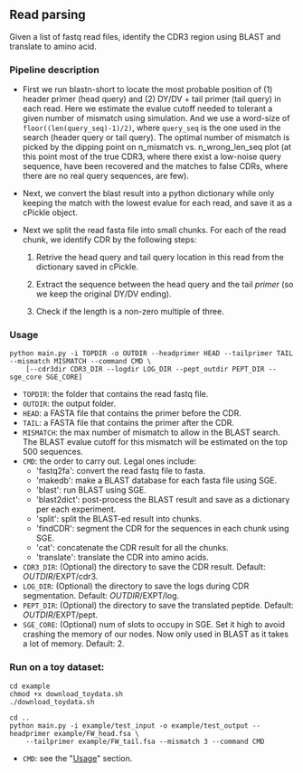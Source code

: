 ## Read parsing
Given a list of fastq read files, identify the CDR3 region using BLAST and translate to amino acid.

### Pipeline description
* First we run blastn-short to locate the most probable position of (1) header primer (head query) and (2) DY/DV + tail primer (tail query) in each read. Here we estimate the evalue cutoff needed to tolerant a given number of mismatch using simulation. And we use a word-size of `floor((len(query_seq)-1)/2)`, where `query_seq` is the one used in the search (header query or tail query). The optimal number of mismatch is picked by the dipping point on n_mismatch vs. n_wrong_len_seq plot (at this point most of the true CDR3, where there exist a low-noise query sequence,  have been recovered and the matches to false CDRs, where there are no real query sequences, are few). 

* Next, we convert the blast result into a python dictionary while only keeping the match with the lowest evalue for each read, and save it as a cPickle object.

* Next we split the read fasta file into small chunks. For each of the read chunk, we identify CDR by the following steps: 

	1.  Retrive the head query and tail query location in this read from the dictionary saved in cPickle.
	
	2.	Extract the sequence between the head query and the tail *primer* (so we keep the original DY/DV ending).
	
	3.  Check if the length is a non-zero multiple of three. 
	
### Usage
```
python main.py -i TOPDIR -o OUTDIR --headprimer HEAD --tailprimer TAIL --mismatch MISMATCH --command CMD \
	[--cdr3dir CDR3_DIR --logdir LOG_DIR --pept_outdir PEPT_DIR --sge_core SGE_CORE]
```

- `TOPDIR`: the folder that contains the read fastq file.
- `OUTDIR`: the output folder.
- `HEAD`: a FASTA file that contains the primer before the CDR.
- `TAIL`: a FASTA file that contains the primer after the CDR.
- `MISMATCH`: the max number of mismatch to allow in the BLAST search. The BLAST evalue cutoff for this mismatch will be estimated on the top 500 sequences.
- `CMD`: the order to carry out. Legal ones include:
	- 'fastq2fa': convert the read fastq file to fasta.
	- 'makedb': make a BLAST database for each fasta file using SGE.
	- 'blast': run BLAST using SGE. 
	- 'blast2dict': post-process the BLAST result and save as a dictionary per each experiment.
	- 'split': split the BLAST-ed result into chunks.
	- 'findCDR': segment the CDR for the sequences in each chunk using SGE. 
	- 'cat': concatenate the CDR result for all the chunks.
	- 'translate': translate the CDR into amino acids.
- `CDR3_DIR`: (Optional) the directory to save the CDR result. Default: $OUTDIR/$EXPT/cdr3.
- `LOG_DIR`: (Optional) the directory to save the logs during CDR segmentation. Default: $OUTDIR/$EXPT/log.
- `PEPT_DIR`: (Optional) the directory to save the translated peptide. Default: $OUTDIR/$EXPT/pept.
- `SGE_CORE`: (Optional) num of slots to occupy in SGE. Set it high to avoid crashing the memory of our nodes. Now only used in BLAST as it takes a lot of memory. Default: 2.

### Run on a toy dataset:
```
cd example
chmod +x download_toydata.sh
./download_toydata.sh

cd ..
python main.py -i example/test_input -o example/test_output --headprimer example/FW_head.fsa \
	--tailprimer example/FW_tail.fsa --mismatch 3 --command CMD
```

- `CMD`: see the "[Usage](#usage)" section.
